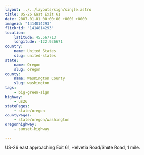 ```yaml
---
layout: ../../layouts/sign/single.astro
title: US-26 East Exit 61
date: 2007-01-01 00:00:00 +0000 +0000
imageid: "1414814293"
flickrid: "1414814293"
location:
    latitude: 45.567713
    longitude: -122.936671
country:
    name: United States
    slug: united-states
state:
    name: Oregon
    slug: oregon
county:
    name: Washington County
    slug: washington
tags:
    - big-green-sign
highway:
    - us26
statePages:
    - state/oregon
countyPages:
    - state/oregon/washington
oregonhighway:
    - sunset-highway

---
```

US-26 east approaching Exit 61, Helvetia Road/Shute Road, 1 mile.